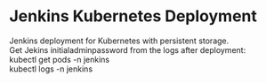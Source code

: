 # Jenkins Kubernetes Deployment
Jenkins deployment for Kubernetes with persistent storage.
  <br>
Get Jekins initialadminpassword from the logs after deployment:
<br>
kubectl get pods -n jenkins
<br>
kubectl logs <pod-name> -n jenkins
